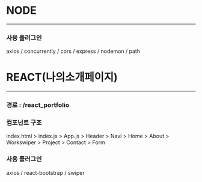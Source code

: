 # NODE
* * *
### 사용 플러그인
axios / concurrently / cors / express / nodemon / path

# REACT(나의소개페이지)
* * *
### 경로 : /react_portfolio

### 컴포넌트 구조
   index.html > index.js > App.js > Header   > Navi
                                  > Home
                                  > About    > Workswiper
                                  > Project
                                  > Contact  > Form

### 사용 플러그인
  axios / react-bootstrap / swiper